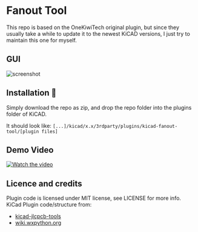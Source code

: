 # Fanout Tool

This repo is based on the OneKiwiTech original plugin, but since they usually take a while to update it to the newest KiCAD versions, I just try to maintain this one for myself.

## GUI
![screenshot](doc/fanout_tool.png)

## Installation 💾

Simply download the repo as zip, and drop the repo folder into the plugins folder of KiCAD.

It should look like: `[...]/kicad/x.x/3rdparty/plugins/kicad-fanout-tool/[plugin files]`

## Demo Video
[![Watch the video](https://img.youtube.com/vi/-J81S3inhoc/sddefault.jpg)](https://youtu.be/-J81S3inhoc)

## Licence and credits
Plugin code is licensed under MIT license, see LICENSE for more info.  
KiCad Plugin code/structure from:
- [kicad-jlcpcb-tools](https://github.com/Bouni/kicad-jlcpcb-tools)
- [wiki.wxpython.org](https://wiki.wxpython.org/ModelViewController)
